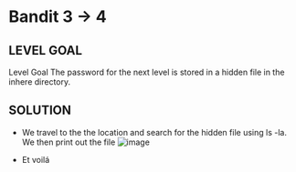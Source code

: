 # Bandit 3 → 4
 
## LEVEL GOAL

Level Goal
The password for the next level is stored in a hidden file in the inhere directory.


## SOLUTION

- We travel to the the location and search for the hidden file using ls -la. We then print out the file
![image](https://user-images.githubusercontent.com/44790709/201447691-dbebe20e-de49-4511-b182-1fa823b6da50.png)

- Et voilá
